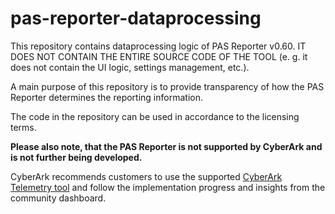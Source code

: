 # pas-reporter-dataprocessing

This repository contains dataprocessing logic of PAS Reporter v0.60. IT DOES NOT CONTAIN THE ENTIRE SOURCE CODE OF THE TOOL (e. g. it does not contain the UI logic, settings management, etc.).

A main purpose of this repository is to provide transparency of how the PAS Reporter determines the reporting information.

The code in the repository can be used in accordance to the licensing terms.

**Please also note, that the PAS Reporter is not supported by CyberArk and is not further being developed.**

CyberArk recommends customers to use the supported [CyberArk Telemetry tool](https://cyberark-customers.force.com/mplace/s/#a352J000000lB1MQAU-a392J000001eKbDQAU) and follow the implementation progress and insights from the community dashboard.
